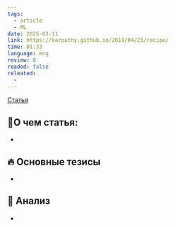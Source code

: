 ```yaml
---
tags:
  - article
  - ML
date: 2025-03-11
link: https://karpathy.github.io/2019/04/25/recipe/
time: 01:33
language: eng
review: 0
readed: false
releated:
  - 
---
```

[Статья](https://karpathy.github.io/2019/04/25/recipe/)

## 📝О чем статья:   
-

## 🔥 Основные тезисы  
-  


## 🔎 Анализ  
-  



